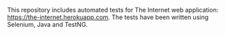 This repository includes automated tests for The Internet web application: https://the-internet.herokuapp.com.
The tests have been written using Selenium, Java and TestNG.